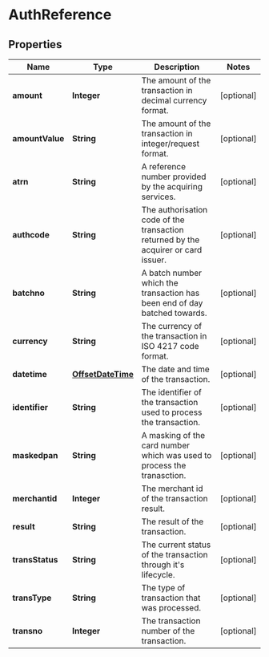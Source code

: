 

# AuthReference

## Properties

Name | Type | Description | Notes
------------ | ------------- | ------------- | -------------
**amount** | **Integer** | The amount of the transaction in decimal currency format. |  [optional]
**amountValue** | **String** | The amount of the transaction in integer/request format. |  [optional]
**atrn** | **String** | A reference number provided by the acquiring services. |  [optional]
**authcode** | **String** | The authorisation code of the transaction returned by the acquirer or card issuer. |  [optional]
**batchno** | **String** | A batch number which the transaction has been end of day batched towards. |  [optional]
**currency** | **String** | The currency of the transaction in ISO 4217 code format. |  [optional]
**datetime** | [**OffsetDateTime**](OffsetDateTime.md) | The date and time of the transaction. |  [optional]
**identifier** | **String** | The identifier of the transaction used to process the transaction. |  [optional]
**maskedpan** | **String** | A masking of the card number which was used to process the tranasction. |  [optional]
**merchantid** | **Integer** | The merchant id of the transaction result. |  [optional]
**result** | **String** | The result of the transaction. |  [optional]
**transStatus** | **String** | The current status of the transaction through it&#39;s lifecycle. |  [optional]
**transType** | **String** | The type of transaction that was processed. |  [optional]
**transno** | **Integer** | The transaction number of the transaction. |  [optional]




